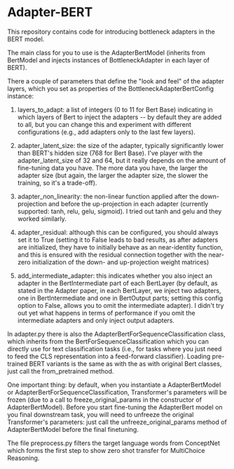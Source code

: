 # Adapter-BERT

This repository contains code for introducing bottleneck adapters in the BERT model.

The main class for you to use is the AdapterBertModel (inherits from BertModel and injects instances of BottleneckAdapter in each layer of BERT).

There a couple of parameters that define the "look and feel" of the adapter layers, which you set as properties of the
BottleneckAdapterBertConfig instance:

1) layers_to_adapt: a list of integers (0 to 11 for Bert Base) indicating in which layers of Bert to inject the adapters -- by
default they are added to all, but you can change this and experiment with different configurations (e.g., add adapters only
to the last few layers).

2) adapter_latent_size: the size of the adapter, typically significantly lower than BERT's hidden size (768 for Bert Base).
I've player with the adapter_latent_size of 32 and 64, but it really depends on the amount of fine-tuning data you have.
The more data you have, the larger the adapter size (but again, the larger the adapter size, the slower the training, so it's
a trade-off).

3) adapter_non_linearity: the non-linear function applied after the down-projection and before the up-projection in each
adapter (currently supported: tanh, relu, gelu, sigmoid). I tried out tanh and gelu and they worked similarly.

4) adapter_residual: although this can be configured, you should always set it to True (setting it to False leads to bad
results, as after adapters are initialized, they have to initially behave as an near-identity function, and this is ensured with
the residual connection together with the near-zero initialization of the down- and up-projection weight matrices)

5) add_intermediate_adapter: this indicates whether you also inject an adapter in the BertIntermediate part of each
BertLayer (by default, as stated in the Adapter paper, in each BertLayer, we inject two adapters, one in BertIntermediate
and one in BertOutput parts; setting this config option to False, allows you to omit the intermediate adapter). I didn't try out
yet what happens in terms of performance if you omit the intermediate adapters and only inject output adapters.

In adapter.py there is also the AdapterBertForSequenceClassification class, which inherits from the
BertForSequenceClassification which you can directly use for text classification tasks (i.e., for tasks where you just need
to feed the CLS representation into a feed-forward classifier). Loading pre-trained BERT variants is the same as with the
as with original Bert classes, just call the from_pretrained method.

One important thing: by default, when you instantiate a AdapterBertModel or AdapterBertForSequenceClassification,
Transformer's parameters will be frozen (due to a call to freeze_original_params in the constructor of AdapterBertModel).
Before you start fine-tuning the AdapterBert model on you final downstream task, you will need to unfreeze the original
Transformer's parameters: just call the unfreeze_original_params method of AdapterBertModel before the final finetuning.

The file preprocess.py filters the target language words from ConceptNet which forms the first step to show zero shot transfer for MultiChoice Reasoning.
